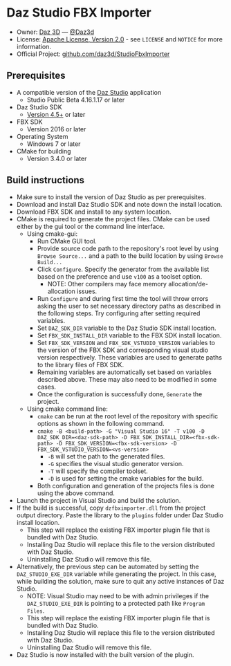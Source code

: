 # Daz Studio FBX Importer
* Owner: [Daz 3D][OwnerURL] — [@Daz3d][TwitterURL]
* License: [Apache License, Version 2.0][LicenseURL] - see ``LICENSE`` and ``NOTICE`` for more information.
* Official Project: [github.com/daz3d/StudioFbxImporter][RepositoryURL]

## Prerequisites
* A compatible version of the [Daz Studio][DazStudioURL] application
  * Studio Public Beta 4.16.1.17 or later
* Daz Studio SDK
  * [Version 4.5+][DazStudioSDKURL] or later
* FBX SDK
  * Version 2016 or later
* Operating System
  * Windows 7 or later
* CMake for building
  * Version 3.4.0 or later

## Build instructions
* Make sure to install the version of Daz Studio as per prerequisites.
* Download and install Daz Studio SDK and note down the install location.
* Download FBX SDK and install to any system location.
* CMake is required to generate the project files. CMake can be used either by the gui tool or the command line interface.
  * Using cmake-gui:
    * Run CMake GUI tool.
    * Provide source code path to the repository's root level by using ``Browse Source...`` and a path to the build location by using ``Browse Build...``
    * Click ``Configure``. Specify the generator from the available list based on the preference and use ``v100`` as a toolset option.
      * NOTE: Other compilers may face memory allocation/de-allocation issues.
    * Run ``Configure`` and during first time the tool will throw errors asking the user to set necessary directory paths as described in the following steps. Try configuring after setting required variables.
    * Set ``DAZ_SDK_DIR`` variable to the Daz Studio SDK install location.
    * Set ``FBX_SDK_INSTALL_DIR`` variable to the FBX SDK install location.
    * Set ``FBX_SDK_VERSION`` and ``FBX_SDK_VSTUDIO_VERSION`` variables to the version of the FBX SDK and corresponding visual studio version respectively. These variables are used to generate paths to the library files of FBX SDK.
    * Remaining variables are automatically set based on variables described above. These may also need to be modified in some cases.
    * Once the configuration is successfully done, ``Generate`` the project.
  * Using cmake command line:
    * ``cmake`` can be run at the root level of the repository with specific options as shown in the following command.
    * ``cmake -B <build-path> -G "Visual Studio 16" -T v100 -D DAZ_SDK_DIR=<daz-sdk-path> -D FBX_SDK_INSTALL_DIR=<fbx-sdk-path> -D FBX_SDK_VERSION=<fbx-sdk-version> -D FBX_SDK_VSTUDIO_VERSION=<vs-version>``
      * ``-B`` will set the path to the generated files.
      * ``-G`` specifies the visual studio generator version.
      * ``-T`` will specify the compiler toolset.
      * ``-D`` is used for setting the cmake variables for the build.
    * Both configuration and generation of the projects files is done using the above command.
* Launch the project in Visual Studio and build the solution. 
* If the build is successful, copy ``dzfbximporter.dll`` from the project output directory. Paste the library to the ``plugins`` folder under Daz Studio install location.
  * This step will replace the existing FBX importer plugin file that is bundled with Daz Studio.
  * Installing Daz Studio will replace this file to the version distributed with Daz Studio.
  * Uninstalling Daz Studio will remove this file.
* Alternatively, the previous step can be automated by setting the ``DAZ_STUDIO_EXE_DIR`` variable while generating the project. In this case, while building the solution, make sure to quit any active instances of Daz Studio.
  * NOTE: Visual Studio may need to be with admin privileges if the ``DAZ_STUDIO_EXE_DIR`` is pointing to a protected path like ``Program Files``.
  * This step will replace the existing FBX importer plugin file that is bundled with Daz Studio.
  * Installing Daz Studio will replace this file to the version distributed with Daz Studio.
  * Uninstalling Daz Studio will remove this file.
* Daz Studio is now installed with the built version of the plugin.

[OwnerURL]: https://www.daz3d.com
[TwitterURL]: https://twitter.com/Daz3d
[LicenseURL]: http://www.apache.org/licenses/LICENSE-2.0
[RepositoryURL]: https://github.com/daz3d/StudioFbxImporter
[DazStudioURL]: https://www.daz3d.com/get_studio
[DazStudioSDKURL]: https://www.daz3d.com/daz-studio-4-5-sdk
